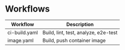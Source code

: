 # Workflows

| Workflow           | Description                                                    |
|--------------------|----------------------------------------------------------------|
| ci-build.yaml      | Build, lint, test, analyze, e2e-test                           |
| image.yaml        | Build, push container image     |